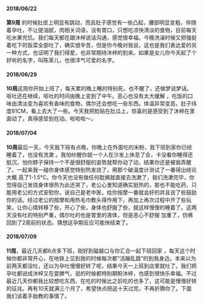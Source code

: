 
#### 2018/06/22
**第9周** 的时候肚皮上明显有跳动，而且肚子感觉有一些凸起，腰部明显变粗，伴随着孕吐，不让提油腻，肉相关词语，没有胃口，只想吃凉快清淡的食物，目前每天吃水果充饥。我们每天都在跟沐梓说话沟通，感觉很幸福。今晚洗澡时候又把强挺着吃下的饭菜全部吐了，确实很辛苦，但是你今晚对我说，这也是我们表达爱的另一种方式，也证明了我们得爱，也非常期待沐梓的到来。如果是女儿你今天起了个好听的名字，叫陈茉儿，也很洋气可爱的名字。

#### 2018/06/29
**10周**这周你开始上班了，每天累的晚上睡的特别死，也不醒了，还做梦说梦话。呕吐还在继续，呕吐的时间由晚上变到了中午。恶心也没有太大缓解 ，吃饭的口味由清淡变为喜欢有香味的食物，偶尔还会想吃一些东西。体温异常变高，肚子纬度81CM，看上去大了一些。今天我把脸贴在肚瓜上，惊喜的是感受到了沐梓在里面动了，真得感受到在动。啦啦啦～。

#### 2018/07/04 
**10周**最后一天，今天我下班有点晚，你晚上在外面吃的米粉，我下班到家你已经睡着了，也没有洗漱 。我怕吵醒你就一个人在沙发上休息了会，卡没看你睡得还挺沉，怕你脖子保持一个不是很舒服的姿势就帮你动了动，结果你还是被我弄醒了。一起来我一碰你身体感觉特别热发烧了，用那个破温度计测试了一番得出结论大概 高了1-1.5℃。你今天也没有做任何耽搁就直接去洗漱了，我们洗漱完毕，你觉得自己发烧身体很热为此还哭了，老公心里知道确实挺热的，那也不能吃药，只能用老公的方式安慰你，说自己是老中医，给你按摩一番就会好的并且说了些鼓励你的话。经过老公的按摩和用热毛巾敷头得作用下，再加上再次过程中开了些玩笑，让你心情转移了些，开心了些，身体也舒服了些，就这样慢慢的睡着了。这两天没有吐的特别严重，偶尔吐的也是胃里的液体，但是恶心不舒服 加重了，仿佛回到了2周前的状态。猜想这孕期反应可能快结束了。

#### 2018/07/09
**11周**，最近几天都6点多下班，刚好到磁器口与你汇合一起下班回家 ，每天这个时候你都非常开心，在地铁上见到我的时候每次都“活蹦乱跳”的到我身边。本来以为前两天都没吐，还以为孕吐慢慢好转了呢，结果今天一上班到店里就吐了。我们把孕吐都说成沐梓又在耍脾气，说的时候都特别期盼沐梓，也感到很快乐幸福。不过最近几天你都我比较想吃东西，在吃的时候比之前吃的也多了，这可能是慢慢好转的征兆。再有10天就满三个月了，希望快点把这十天过完，不再折腾你了。下面我们该着手胎教的事情了。